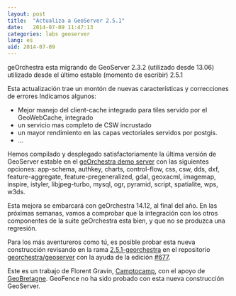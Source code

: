 ```yaml
---
layout: post
title:  "Actualiza a GeoServer 2.5.1"
date:   2014-07-09 11:47:13
categories: labs geoserver
lang: es
uid: 2014-07-09
---
```

geOrchestra esta migrando de GeoServer 2.3.2 (utilizado desde 13.06) utilizado desde el último estable (momento de escribir) 2.5.1 

<!--more-->

Esta actualización trae un montón de nuevas características y correcciones de errores
Indicamos algunos:

 * Mejor manejo del client-cache integrado para tiles servido por el GeoWebCache, integrado
 * un servicio mas completo de CSW incrustado
 * un mayor rendimiento en las capas vectoriales servidos por postgis.
 * ...

Hemos compilado y desplegado satisfactoriamente la última versión de GeoServer estable en el [geOrchestra demo server](http://sdi.georchestra.org/geoserver/web/) con las siguientes opciones: app-schema, authkey, charts, control-flow, css, csw, dds, dxf, feature-aggregate, feature-pregeneralized, gdal, geoxacml, imagemap, inspire, istyler, libjpeg-turbo, mysql, ogr, pyramid, script, spatialite, wps, w3ds.

Esta mejora se embarcará con geOrchestra 14.12, al final del año. En las próximas semanas, vamos a comprobar que la integración con los otros componentes de la suite geOrchestra esta bien, y que no se produzca una regresión.

Para los más aventureros como tú, es posible probar esta nueva construcción revisando en la rama [2.5.1-georchestra](https://github.com/georchestra/geoserver/tree/2.5.1-georchestra) en el repositorio [georchestra/geoserver](https://github.com/georchestra/geoserver/) con la ayuda de la edición [#677](https://github.com/georchestra/georchestra/issues/677).

Este es un trabajo de Florent Gravin, [Camptocamp](http://www.camptocamp.com/geospatial/), con el apoyo de [GeoBretagne](http://cms.geobretagne.fr/). GeoFence no ha sido probado con esta nueva construcción GeoServer.

